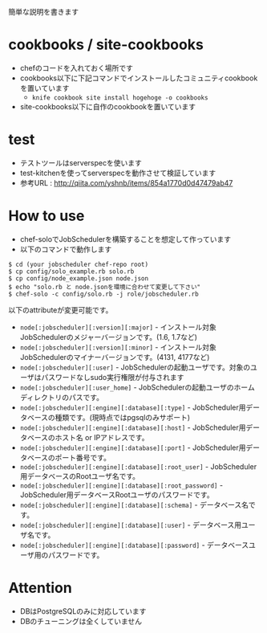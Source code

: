 簡単な説明を書きます

cookbooks / site-cookbooks
=====

* chefのコードを入れておく場所です
* cookbooks以下に下記コマンドでインストールしたコミュニティcookbookを置いています
  * `knife cookbook site install hogehoge -o cookbooks`
* site-cookbooks以下に自作のcookbookを置いています

test
====

* テストツールはserverspecを使います
* test-kitchenを使ってserverspecを動作させて検証しています
* 参考URL : http://qiita.com/yshnb/items/854a1770d0d47479ab47

How to use
====

* chef-soloでJobSchedulerを構築することを想定して作っています
* 以下のコマンドで動作します

```
$ cd (your jobscheduler chef-repo root)
$ cp config/solo_example.rb solo.rb
$ cp config/node_example.json node.json
$ echo "solo.rb と node.jsonを環境に合わせて変更して下さい"
$ chef-solo -c config/solo.rb -j role/jobscheduler.rb
```

以下のattributeが変更可能です。

* `node[:jobscheduler][:version][:major]` - インストール対象JobSchedulerのメジャーバージョンです。(1.6, 1.7など)
* `node[:jobscheduler][:version][:minor]` - インストール対象JobSchedulerのマイナーバージョンです。(4131, 4177など)
* `node[:jobscheduler][:user]` - JobSchedulerの起動ユーザです。対象のユーザはパスワードなしsudo実行権限が付与されます
* `node[:jobscheduler][:user_home]` - JobSchedulerの起動ユーザのホームディレクトリのパスです。
* `node[:jobscheduler][:engine][:database][:type]` - JobScheduler用データベースの種類です。(現時点ではpgsqlのみサポート)
* `node[:jobscheduler][:engine][:database][:host]` - JobScheduler用データベースのホスト名 or IPアドレスです。
* `node[:jobscheduler][:engine][:database][:port]` - JobScheduler用データベースのポート番号です。
* `node[:jobscheduler][:engine][:database][:root_user]` - JobScheduler用データベースのRootユーザ名です。
* `node[:jobscheduler][:engine][:database][:root_password]` - JobScheduler用データベースRootユーザのパスワードです。
* `node[:jobscheduler][:engine][:database][:schema]` - データベース名です。
* `node[:jobscheduler][:engine][:database][:user]` - データベース用ユーザ名です。
* `node[:jobscheduler][:engine][:database][:password]` - データベースユーザ用のパスワードです。

Attention
====

* DBはPostgreSQLのみに対応しています
* DBのチューニングは全くしていません
